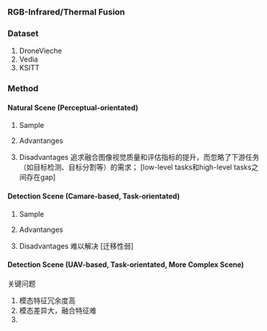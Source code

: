 ### RGB-Infrared/Thermal Fusion

### Dataset
1. DroneVieche 
2. Vedia
3. KSITT

### Method
#### Natural Scene (Perceptual-orientated)
1. Sample
2. Advantanges

3. Disadvantages
   追求融合图像视觉质量和评估指标的提升，而忽略了下游任务（如目标检测、目标分割等）的需求；  [low-level tasks和high-level tasks之间存在gap]
   
#### Detection Scene (Camare-based, Task-orientated)
1. Sample
2. Advantanges

3. Disadvantages
   难以解决   [迁移性弱]
#### Detection Scene (UAV-based, Task-orientated, More Complex Scene)

   关键问题
   1. 模态特征冗余度高
   2. 模态差异大，融合特征难
   3. 
